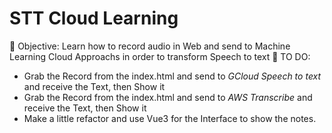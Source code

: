 # STT Cloud Learning

🎯 Objective: Learn how to record audio in Web and send to Machine Learning Cloud Approachs in order to transform Speech to text
📖 TO DO:
- Grab the Record from the index.html and send to *GCloud Speech to text* and receive the Text, then Show it
- Grab the Record from the index.html and send to *AWS Transcribe* and receive the Text, then Show it
- Make a little refactor and use Vue3 for the Interface to show the notes.